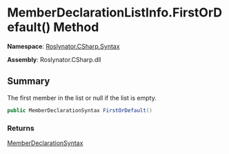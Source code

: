 # MemberDeclarationListInfo\.FirstOrDefault\(\) Method

**Namespace**: [Roslynator.CSharp.Syntax](../../README.md)

**Assembly**: Roslynator\.CSharp\.dll

## Summary

The first member in the list or null if the list is empty\.

```csharp
public MemberDeclarationSyntax FirstOrDefault()
```

### Returns

[MemberDeclarationSyntax](https://docs.microsoft.com/en-us/dotnet/api/microsoft.codeanalysis.csharp.syntax.memberdeclarationsyntax)

